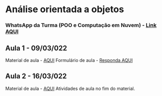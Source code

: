 # Análise orientada a objetos

### WhatsApp da Turma (POO e Computação em Nuvem) - [Link AQUI](https://chat.whatsapp.com/ESCChZ4uP7TKP2qpJGuYhphttps://chat.whatsapp.com/ESCChZ4uP7TKP2qpJGuYhp)

## Aula 1 - 09/03/022
Material de aula - [AQUI](https://github.com/costasilvati/POO/blob/gh-pages/AnOrientaObjetos_2022_aula1.pdf)
Formulário de aula - [Responda AQUI](https://forms.office.com/r/vdipbGS8ns)


## Aula 2 - 16/03/022
Material de aula - [AQUI](https://github.com/costasilvati/POO/blob/gh-pages/AnOrientaObjetos_2022_aula2.pdf)
Atividades de aula no fim do material.
